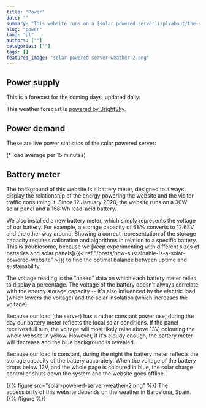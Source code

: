 ```yaml
---
title: "Power"
date: ""
summary: "This website runs on a [solar powered server](/pl/about/the-solar-website) located in Barcelona, and will go off-line during longer periods of bad weather. This page shows live data relating to power supply, power demand, and energy storage."
slug: "power"
lang: "pl"
authors: [""]
categories: [""]
tags: []
featured_image: "solar-powered-server-weather-2.png"
---
```


## Power supply

This is a forecast for the coming days, updated daily:
<p class="forecast">
</p>

This weather forecast is [powered by BrightSky](https://brightsky.dev/). 

## Power demand

These are live power statistics of the solar powered server:
<dl id="server">
</dl>

(* load average per 15 minutes)

## Battery meter

The background of this website is a battery meter, designed to always display the relationship of the energy powering the website and the visitor traffic consuming it. Since 12 January 2020, the website runs on a 30W solar panel and a 168 Wh lead-acid battery.

We also installed a new battery meter, which simply represents the voltage of our battery. For example, a storage capacity of 68% converts to 12.68V, and the other way around. Showing a correct representation of the storage capacity requires calibration and algorithms in relation to a specific battery. This is troublesome, because we [keep experimenting with different sizes of batteries and solar panels]({{< ref "/posts/how-sustainable-is-a-solar-powered-website" >}}) to find the optimal balance between uptime and sustainability.

The voltage reading is the "naked" data on which each battery meter relies to display a percentage. The voltage of the battery doesn't always correlate with the energy storage capacity -- it's also influenced by the electric load (which lowers the voltage) and the solar insolation (which increases the voltage). 

Because our load (the server) has a rather constant power use, during the day our battery meter reflects the local solar conditions. If the panel receives full sun, the voltage will most likely raise above 13V, colouring the whole website in yellow. However, if it's cloudy enough, the battery meter will decrease and the blue background is revealed. 

Because our load is constant, during the night the battery meter reflects the storage capacity of the battery accurately. When the voltage of the battery drops below 12V, and the whole page is coloured in blue, the solar charge controller shuts down the system and the website goes offline. 

{{% figure src="solar-powered-server-weather-2.png" %}} The accessibility of this website depends on the weather in Barcelona, Spain. {{% /figure %}}
